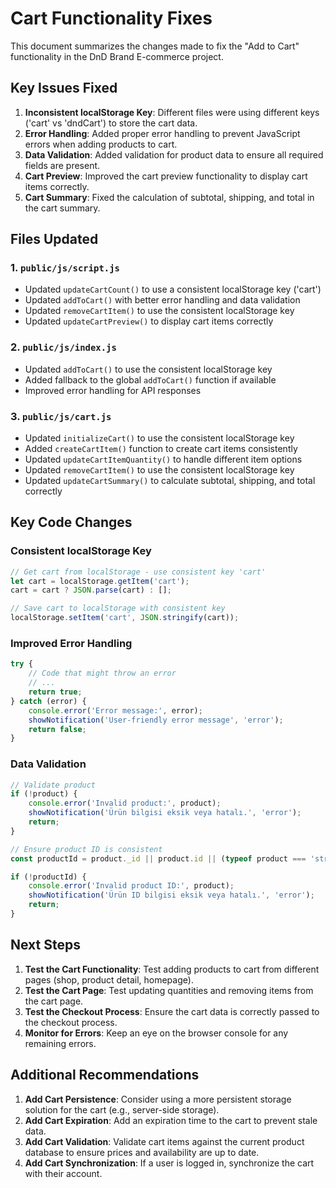 # Cart Functionality Fixes

This document summarizes the changes made to fix the "Add to Cart" functionality in the DnD Brand E-commerce project.

## Key Issues Fixed

1. **Inconsistent localStorage Key**: Different files were using different keys ('cart' vs 'dndCart') to store the cart data.
2. **Error Handling**: Added proper error handling to prevent JavaScript errors when adding products to cart.
3. **Data Validation**: Added validation for product data to ensure all required fields are present.
4. **Cart Preview**: Improved the cart preview functionality to display cart items correctly.
5. **Cart Summary**: Fixed the calculation of subtotal, shipping, and total in the cart summary.

## Files Updated

### 1. `public/js/script.js`

- Updated `updateCartCount()` to use a consistent localStorage key ('cart')
- Updated `addToCart()` with better error handling and data validation
- Updated `removeCartItem()` to use the consistent localStorage key
- Updated `updateCartPreview()` to display cart items correctly

### 2. `public/js/index.js`

- Updated `addToCart()` to use the consistent localStorage key
- Added fallback to the global `addToCart()` function if available
- Improved error handling for API responses

### 3. `public/js/cart.js`

- Updated `initializeCart()` to use the consistent localStorage key
- Added `createCartItem()` function to create cart items consistently
- Updated `updateCartItemQuantity()` to handle different item options
- Updated `removeCartItem()` to use the consistent localStorage key
- Updated `updateCartSummary()` to calculate subtotal, shipping, and total correctly

## Key Code Changes

### Consistent localStorage Key

```javascript
// Get cart from localStorage - use consistent key 'cart'
let cart = localStorage.getItem('cart');
cart = cart ? JSON.parse(cart) : [];

// Save cart to localStorage with consistent key
localStorage.setItem('cart', JSON.stringify(cart));
```

### Improved Error Handling

```javascript
try {
    // Code that might throw an error
    // ...
    return true;
} catch (error) {
    console.error('Error message:', error);
    showNotification('User-friendly error message', 'error');
    return false;
}
```

### Data Validation

```javascript
// Validate product
if (!product) {
    console.error('Invalid product:', product);
    showNotification('Ürün bilgisi eksik veya hatalı.', 'error');
    return;
}

// Ensure product ID is consistent
const productId = product._id || product.id || (typeof product === 'string' ? product : null);

if (!productId) {
    console.error('Invalid product ID:', product);
    showNotification('Ürün ID bilgisi eksik veya hatalı.', 'error');
    return;
}
```

## Next Steps

1. **Test the Cart Functionality**: Test adding products to cart from different pages (shop, product detail, homepage).
2. **Test the Cart Page**: Test updating quantities and removing items from the cart page.
3. **Test the Checkout Process**: Ensure the cart data is correctly passed to the checkout process.
4. **Monitor for Errors**: Keep an eye on the browser console for any remaining errors.

## Additional Recommendations

1. **Add Cart Persistence**: Consider using a more persistent storage solution for the cart (e.g., server-side storage).
2. **Add Cart Expiration**: Add an expiration time to the cart to prevent stale data.
3. **Add Cart Validation**: Validate cart items against the current product database to ensure prices and availability are up to date.
4. **Add Cart Synchronization**: If a user is logged in, synchronize the cart with their account. 